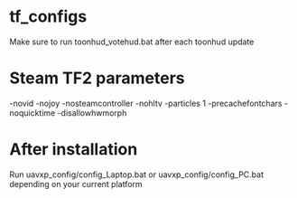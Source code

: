 # tf_configs
Make sure to run toonhud_votehud.bat after each toonhud update

# Steam TF2 parameters
-novid -nojoy  -nosteamcontroller -nohltv -particles 1 -precachefontchars -noquicktime -disallowhwmorph

# After installation
Run uavxp_config/config_Laptop.bat or uavxp_config/config_PC.bat depending on your current platform
